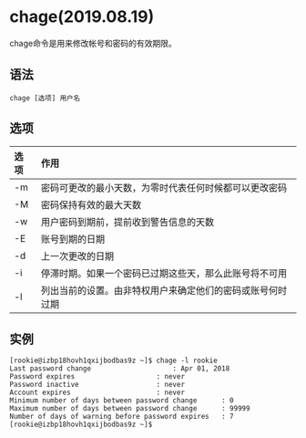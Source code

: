 # chage(2019.08.19)

chage命令是用来修改帐号和密码的有效期限。

## 语法

`chage [选项] 用户名`

## 选项

| 选项 | 作用 |
| :--- | :--- |
| -m | 密码可更改的最小天数，为零时代表任何时候都可以更改密码 |
| -M | 密码保持有效的最大天数 |
| -w | 用户密码到期前，提前收到警告信息的天数 |
| -E | 账号到期的日期 |
| -d | 上一次更改的日期 |
| -i | 停滞时期。如果一个密码已过期这些天，那么此账号将不可用 |
| -l | 列出当前的设置。由非特权用户来确定他们的密码或账号何时过期 |

## 实例

```
[rookie@izbp18hovh1qxijbodbas9z ~]$ chage -l rookie
Last password change					: Apr 01, 2018
Password expires					: never
Password inactive					: never
Account expires						: never
Minimum number of days between password change		: 0
Maximum number of days between password change		: 99999
Number of days of warning before password expires	: 7
[rookie@izbp18hovh1qxijbodbas9z ~]$ 
```